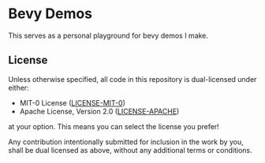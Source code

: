 # Bevy Demos

This serves as a personal playground for bevy demos I make.

## License

Unless otherwise specified, all code in this repository is dual-licensed under
either:

- MIT-0 License ([LICENSE-MIT-0](LICENSE-MIT-0))
- Apache License, Version 2.0 ([LICENSE-APACHE](LICENSE-APACHE))

at your option. This means you can select the license you prefer!

Any contribution intentionally submitted for inclusion in the work by you, shall be
dual licensed as above, without any additional terms or conditions.
